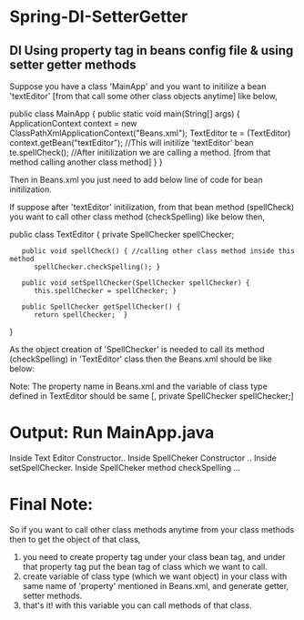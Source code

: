 # Spring-DI-SetterGetter
DI Using property tag in beans config file &amp; using setter getter methods
------------------------------	
Suppose you have a class 'MainApp' and you want to initilize a bean 'textEditor' [from that call some other class objects anytime] like below, 

public class MainApp {
 public static void main(String[] args) {
      ApplicationContext context = new ClassPathXmlApplicationContext("Beans.xml");
      TextEditor te = (TextEditor) context.getBean("textEditor");  //This will initilize 'textEditor' bean
	  te.spellCheck();   //After initilization we are calling a method. [from that method calling another class method]
   }
} 
   
Then in Beans.xml you just need to add below line of code for bean initilization.
	<bean id = "textEditor" class = "com.tpoint.TextEditor">    

If suppose after 'textEditor' initilization, from that bean method (spellCheck) you want to call other class method (checkSpelling) like below then,

public class TextEditor {
     private SpellChecker spellChecker;
	 
	   public void spellCheck() { //calling other class method inside this method
	      spellChecker.checkSpelling(); }  
	   
	   public void setSpellChecker(SpellChecker spellChecker) {
	      this.spellChecker = spellChecker; }

	   public SpellChecker getSpellChecker() {
	      return spellChecker;	}
}	   

As the object creation of 	'SpellChecker' is needed to call its method (checkSpelling) in 'TextEditor' class then the Beans.xml should be like below:
	<bean id = "textEditor" class = "com.tpoint.TextEditor">
	  	<property name = "spellChecker">
         <bean id = "spellChecker" class = "com.tpoint.SpellChecker"/>
        </property>      
    </bean>
	
Note: The property name in Beans.xml and the variable of class type defined in TextEditor should be same [<property name = "spellChecker">, private SpellChecker spellChecker;]	

# Output: Run MainApp.java
Inside Text Editor Constructor..
Inside SpellCheker Constructor ..
Inside setSpellChecker.
Inside SpellCheker method checkSpelling ...


# Final Note: 
So if you want to call other class methods anytime from your class methods then to get the object of that class, 
1) you need to create property tag under your class bean tag, and under that property tag put the bean tag of class which we want to call. 
2) create variable of class type (which we want object) in your class with same name of 'property' mentioned in Beans.xml, and generate getter, setter methods.
3) that's it! with this variable you can call methods of that class.
